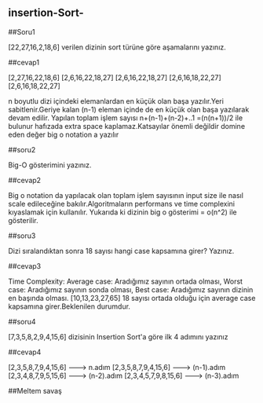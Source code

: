## insertion-Sort-
##Soru1

[22,27,16,2,18,6]  verilen dizinin sort türüne göre aşamalarını yazınız.

##cevap1

[2,27,16,22,18,6] 
[2,6,16,22,18,27]
[2,6,16,22,18,27] 
[2,6,16,18,22,27] 
[2,6,16,18,22,27]

n boyutlu dizi içindeki elemanlardan en küçük olan başa yazılır.Yeri sabitlenir.Geriye kalan (n-1) eleman içinde de en küçük olan
başa yazılarak devam edilir. Yapılan toplam işlem sayısı n+(n-1)+(n-2)+..1 =(n(n+1))/2 ile bulunur
hafızada extra space kaplamaz.Katsayılar önemli değildir domine eden değer big o notation a yazılır

##soru2

Big-O gösterimini yazınız.


##cevap2

Big o notation da yapılacak olan toplam işlem sayısının input size ile nasıl scale edileceğine bakılır.Algoritmaların performans
ve time complexini kıyaslamak için kullanılır.
Yukarıda ki dizinin big o gösterimi = o(n^2) ile gösterilir.

##soru3

Dizi sıralandıktan sonra 18 sayısı hangi case kapsamına girer? Yazınız.

##cevap3

Time Complexity:
Average case: Aradığımız sayının ortada olması,
Worst case: Aradığımız sayının sonda olması,
Best case: Aradığımız sayının dizinin en başında olması.
[10,13,23,27,65] 
18 sayısı ortada olduğu için average case kapsamına girer.Beklenilen durumdur.

##soru4

[7,3,5,8,2,9,4,15,6] dizisinin Insertion Sort'a göre ilk 4 adımını yazınız

##cevap4

[2,3,5,8,7,9,4,15,6] ---> n.adım
[2,3,5,8,7,9,4,15,6] ---> (n-1).adım
[2,3,4,8,7,9,5,15,6] ---> (n-2).adım
[2,3,4,5,7,9,8,15,6] ---> (n-3).adım
 
 ##Meltem savaş
